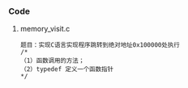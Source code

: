 ### Code

1. memory_visit.c

   ```
   题目：实现C语言实现程序跳转到绝对地址0x100000处执行
   /*
   （1）函数调用的方法；
   （2）typedef 定义一个函数指针
   */
   ```
   